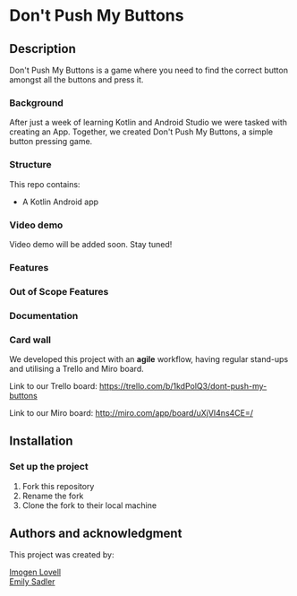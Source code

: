 # Don't Push My Buttons

## Description

Don't Push My Buttons is a game where you need to find the correct button amongst all the buttons and press it.

### Background

After just a week of learning Kotlin and Android Studio we were tasked with creating an App. Together, we created Don't Push My Buttons, a simple button pressing game.

### Structure

This repo contains:

- A Kotlin Android app


### Video demo

Video demo will be added soon. Stay tuned!

### Features


### Out of Scope Features


### Documentation


### Card wall

We developed this project with an **agile** workflow, having regular stand-ups and utilising a Trello and Miro board.

Link to our Trello board:
https://trello.com/b/1kdPolQ3/dont-push-my-buttons

Link to our Miro board:
http://miro.com/app/board/uXjVI4ns4CE=/

## Installation

### Set up the project

1. Fork this repository
2. Rename the fork
3. Clone the fork to their local machine


## Authors and acknowledgment

This project was created by:
 
[Imogen Lovell](https://github.com/I-Lovell)  
[Emily Sadler](https://github.com/EmiSadler)

